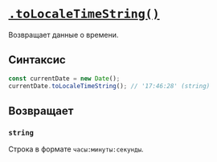 # [`.toLocaleTimeString()`](../index.md)

Возвращает данные о времени.

## Синтаксис

```js
const currentDate = new Date();
currentDate.toLocaleTimeString(); // '17:46:28' (string)
```

## Возвращает

### `string`

Строка в формате `часы:минуты:секунды`.
